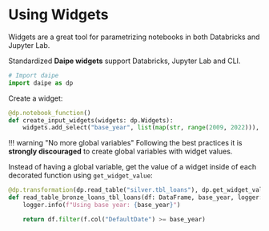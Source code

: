 # Using Widgets

Widgets are a great tool for parametrizing notebooks in both Databricks and Jupyter Lab.

Standardized **Daipe widgets** support Databricks, Jupyter Lab and CLI.

```python
# Import daipe
import daipe as dp
```
Create a widget:

```python
@dp.notebook_function()
def create_input_widgets(widgets: dp.Widgets):
    widgets.add_select("base_year", list(map(str, range(2009, 2022))), "2015", "Base year")
```

!!! warning "No more global variables"
    Following the best practices it is **strongly discouraged** to create global variables with widget values. 

Instead of having a global variable, get the value of a widget inside of each decorated function using `get_widget_value`:

```python
@dp.transformation(dp.read_table("silver.tbl_loans"), dp.get_widget_value("base_year"), display=True)
def read_table_bronze_loans_tbl_loans(df: DataFrame, base_year, logger: Logger):
    logger.info(f"Using base year: {base_year}")

    return df.filter(f.col("DefaultDate") >= base_year)
```
